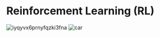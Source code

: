 # Reinforcement Learning (RL) 
![iyqyvx6prnyfqzki3fna](https://user-images.githubusercontent.com/106802874/171844348-91cbb8ae-1f18-4553-9222-6168625fb9cd.gif)
![car](https://user-images.githubusercontent.com/106802874/171845564-2ec8ad97-bae9-451d-9dca-ee033f0c4645.gif)
